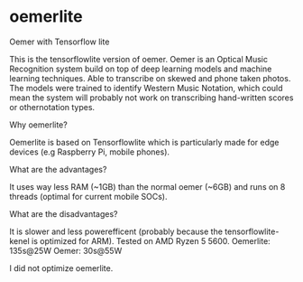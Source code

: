 # oemerlite
Oemer with Tensorflow lite

This is the tensorflowlite version of oemer. Oemer is an Optical Music Recognition system build on top of deep learning models and machine learning techniques. Able to transcribe on skewed and phone taken photos. The models were trained to identify Western Music Notation, which could mean the system will probably not work on transcribing hand-written scores or othernotation types.

Why oemerlite?

Oemerlite is based on Tensorflowlite which is particularly made for edge devices (e.g Raspberry Pi, mobile phones).

What are the advantages?

It uses way less RAM (~1GB) than the normal oemer (~6GB) and runs on 8 threads (optimal for current mobile SOCs).

What are the disadvantages?

It is slower and less powerefficent (probably because the tensorflowlite-kenel is optimized for ARM). Tested on AMD Ryzen 5 5600. Oemerlite: 135s@25W Oemer: 30s@55W

I did not optimize oemerlite.
